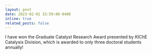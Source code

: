 ```yaml
---
layout: post
date: 2023-02-01 15:59:00-0400
inline: true
related_posts: false
---
```


I have won the Graduate Catalyst Research Award presented by KIChE Catalysis Division, which is awarded to only three doctoral students annually!